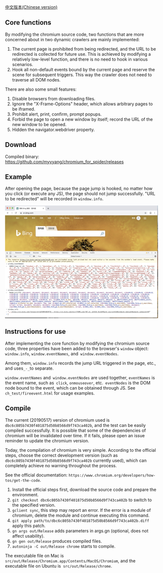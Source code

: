 

[中文版本(Chinese version)](./README.zh-cn.md)

## Core functions

By modifying the chromium source code, two functions that are more concerned about in two dynamic crawlers are mainly implemented:

1. The current page is prohibited from being redirected, and the URL to be redirected is collected for future use. This is achieved by modifying a relatively low-level function, and there is no need to hook in various scenarios.
2. Hook all non-default events bound by the current page and reserve the scene for subsequent triggers. This way the crawler does not need to traverse all DOM nodes.


There are also some small features:

1. Disable browsers from downloading files.
2. Ignore the "X-Frame-Options" header, which allows arbitrary pages to be iframed.
3. Prohibit alert, print, confirm, prompt popups.
4. Forbid the page to open a new window by itself; record the URL of the new window to be opened.
5. Hidden the navigator.webdriver property.

## Download

Compiled binary: https://github.com/myvyang/chromium_for_spider/releases

## Example

After opening the page, because the page jump is hooked, no matter how you click (or execute any JS), the page should not jump successfully. "URL to be redirected" will be recorded in `window.info`.

![eventNodes](./eventNodes.jpg)

## Instructions for use

After implementing the core function by modifying the chromium source code, three properties have been added to the browser's `window` object:` window.info`, `window.eventNames`, and` window.eventNodes`.

Among them, `window.info` records the jump URL triggered in the page, etc., and uses` _-_ `to separate.

`window.eventNames` and` window.eventNodes` are used together, `eventNames` is the event name, such as` click`, `onmouseover`, etc.` eventNodes` is the DOM node bound to the event, which can be obtained through JS. See `ch_test/fireevent.html` for usage examples.

## Compile

The current (20190517) version of chromium used is `dbc6c805b7430f401875d50b8566d9f743ca402b`, and the test can be easily compiled successfully. It is possible that some of the dependencies of chromium will be invalidated over time. If it fails, please open an issue reminder to update the chromium version.

Today, the compilation of chromium is very simple. According to the official steps, choose the correct development version (such as `dbc6c805b7430f401875d50b8566d9f743ca402b` currently used), which can completely achieve no warning throughout the process.

See the official documentation: `https://www.chromium.org/developers/how-tos/get-the-code`.

1. Install the official steps first, download the source code and prepare the environment.
2. `git checkout dbc6c805b7430f401875d50b8566d9f743ca402b` to switch to the specified version.
3. `gclient sync`, this step may report an error. If the error is a module of chromium, delete the module and continue executing this command.
4. `git apply path/to/dbc6c805b7430f401875d50b8566d9f743ca402b.diff` apply this patch.
2. `gn args out/Release` adds parameters in args.gn (optional, does not affect usability).
3. `gn gen out/Release` produces compiled files.
4. `autoninja -C out/Release chrome` starts to compile.

The executable file on Mac is `src/out/Release/Chromium.app/Contents/MacOS/Chromium`, and the executable file on Ubuntu is` src/out/Release/chrome`.
